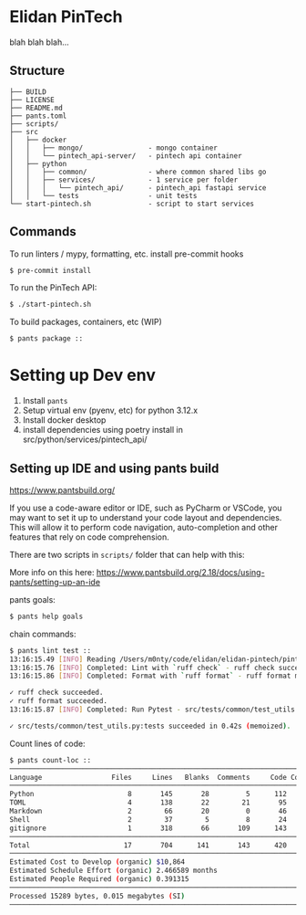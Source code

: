 # Elidan PinTech

blah blah blah...

## Structure

```
├── BUILD
├── LICENSE
├── README.md
├── pants.toml
├── scripts/
├── src
│   ├── docker
│   │   ├── mongo/                - mongo container
│   │   └── pintech_api-server/   - pintech api container
│   ├── python
│   │   ├── common/               - where common shared libs go
│   │   ├── services/             - 1 service per folder
│   │   │   └── pintech_api/      - pintech_api fastapi service
│   │   └── tests                 - unit tests
└── start-pintech.sh              - script to start services
```

## Commands

To run linters / mypy, formatting, etc. install pre-commit hooks

```bash
$ pre-commit install
```

To run the PinTech API:

```bash
$ ./start-pintech.sh
```

To build packages, containers, etc (WIP)

```bash
$ pants package ::
```

# Setting up Dev env

1. Install `pants`
2. Setup virtual env (pyenv, etc) for python 3.12.x
3. Install docker desktop
4. install dependencies using poetry install in src/python/services/pintech_api/

## Setting up IDE and using pants build

https://www.pantsbuild.org/

If you use a code-aware editor or IDE, such as PyCharm or VSCode, you may want to set it up to understand your code layout and dependencies. This will allow it to perform code navigation, auto-completion and other features that rely on code comprehension.

There are two scripts in `scripts/` folder that can help with this:

More info on this here: https://www.pantsbuild.org/2.18/docs/using-pants/setting-up-an-ide

pants goals:

```bash
$ pants help goals
```

chain commands:

```bash
$ pants lint test ::
13:16:15.49 [INFO] Reading /Users/m0nty/code/elidan/elidan-pintech/pintech/.python-version to determine desired version for [python-bootstrap].search_path.
13:16:15.76 [INFO] Completed: Lint with `ruff check` - ruff check succeeded.
13:16:15.86 [INFO] Completed: Format with `ruff format` - ruff format made no changes.

✓ ruff check succeeded.
✓ ruff format succeeded.
13:16:15.87 [INFO] Completed: Run Pytest - src/tests/common/test_utils.py:tests - succeeded.

✓ src/tests/common/test_utils.py:tests succeeded in 0.42s (memoized).
```

Count lines of code:

```bash
$ pants count-loc ::                                                                                                                                                            { [ 1:12:19 ]
───────────────────────────────────────────────────────────────────────────────
Language                 Files     Lines   Blanks  Comments     Code Complexity
───────────────────────────────────────────────────────────────────────────────
Python                       8       145       28         5      112          8
TOML                         4       138       22        21       95          0
Markdown                     2        66       20         0       46          0
Shell                        2        37        5         8       24          0
gitignore                    1       318       66       109      143          0
───────────────────────────────────────────────────────────────────────────────
Total                       17       704      141       143      420          8
───────────────────────────────────────────────────────────────────────────────
Estimated Cost to Develop (organic) $10,864
Estimated Schedule Effort (organic) 2.466589 months
Estimated People Required (organic) 0.391315
───────────────────────────────────────────────────────────────────────────────
Processed 15289 bytes, 0.015 megabytes (SI)
───────────────────────────────────────────────────────────────────────────────
```
